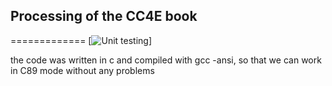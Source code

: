 ## Processing of the CC4E book
=============
[![Unit testing](https://github.com/kivy/python-for-android/workflows/Unit%20tests%20&%20build%20apps/badge.svg?branch=develop)]

the code was written in c and compiled with gcc -ansi, so that we can work in C89 mode without any problems
